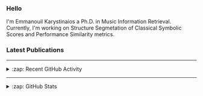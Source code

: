 ### Hello

I'm Emmanouil Karystinaios a Ph.D. in Music Information Retrieval.
Currently, I'm working on Structure Segmetation of Classical Symbolic Scores and Performance Similarity metrics.


### Latest Publications

<!-- BLOG-POST-LIST:START -->
<!-- BLOG-POST-LIST:END -->


---

<details>
  <summary>:zap: Recent GitHub Activity</summary>
  
<!--START_SECTION:activity-->
1. 🎉 Merged PR [#63](https://github.com/CPJKU/partitura/pull/63) in [CPJKU/partitura](https://github.com/CPJKU/partitura)
2. 🎉 Merged PR [#61](https://github.com/CPJKU/partitura/pull/61) in [CPJKU/partitura](https://github.com/CPJKU/partitura)
3. ❗️ Opened issue [#62](https://github.com/CPJKU/partitura/issues/62) in [CPJKU/partitura](https://github.com/CPJKU/partitura)
4. 💪 Opened PR [#61](https://github.com/CPJKU/partitura/pull/61) in [CPJKU/partitura](https://github.com/CPJKU/partitura)
5. 🗣 Commented on [#3431](https://github.com/dmlc/dgl/issues/3431) in [dmlc/dgl](https://github.com/dmlc/dgl)
<!--END_SECTION:activity-->

</details>

---

<details>
  <summary>:zap: GitHub Stats</summary>

  <img align="left" alt="melkisedeath's GitHub Stats" src="https://github-readme-stats.vercel.app/api?username=melkisedeath&show_icons=true&hide_border=true" />

</details>


<!--
**melkisedeath/melkisedeath** is a ✨ _special_ ✨ repository because its `README.md` (this file) appears on your GitHub profile.

Here are some ideas to get you started:

- 🔭 I’m currently working on ...
- 🌱 I’m currently learning ...
- 👯 I’m looking to collaborate on ...
- 🤔 I’m looking for help with ...
- 💬 Ask me about ...
- 📫 How to reach me: ...
- 😄 Pronouns: ...
- ⚡ Fun fact: ...
-->
